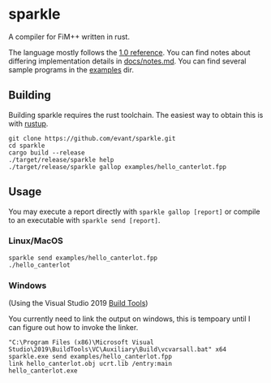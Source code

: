 # sparkle

A compiler for FiM++ written in rust.

The language mostly follows the [1.0 reference](https://docs.google.com/document/d/1gU-ZROmZu0Xitw_pfC1ktCDvJH5rM85TxxQf5pg_xmg/edit).
You can find notes about differing implementation details in [docs/notes.md](https://github.com/evant/sparkle/blob/master/docs/notes.md).
You can find several sample programs in the [examples](https://github.com/evant/sparkle/tree/master/examples) dir.

## Building

Building sparkle requires the rust toolchain. The easiest way to obtain this is with [rustup](https://rustup.rs/).

```
git clone https://github.com/evant/sparkle.git
cd sparkle
cargo build --release
./target/release/sparkle help
./target/release/sparkle gallop examples/hello_canterlot.fpp
```

## Usage

You may execute a report directly with `sparkle gallop [report]` or compile to an executable with 
`sparkle send [report]`.



### Linux/MacOS
```
sparkle send examples/hello_canterlot.fpp
./hello_canterlot
```

### Windows
(Using the Visual Studio 2019 [Build Tools](https://visualstudio.microsoft.com/downloads/#build-tools-for-visual-studio-2019))

You currently need to link the output on windows, this is tempoary until I can figure out how to invoke the linker.

```
"C:\Program Files (x86)\Microsoft Visual Studio\2019\BuildTools\VC\Auxiliary\Build\vcvarsall.bat" x64
sparkle.exe send examples/hello_canterlot.fpp
link hello_canterlot.obj ucrt.lib /entry:main
hello_canterlot.exe
```
